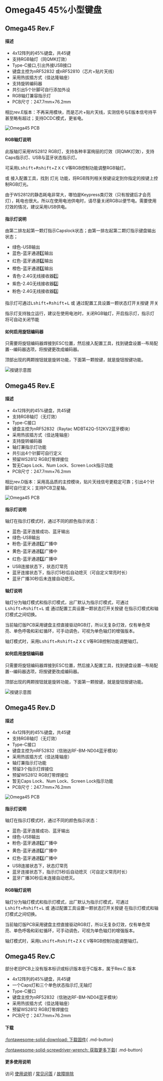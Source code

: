 Omega45 45%小型键盘
=====================

Omega45 Rev.F
-----------------

#### 描述

- 4x12阵列的45%键盘，共45键
- 支持RGB轴灯（同QMK灯效）
- Type-C接口,引出外接USB接口
- 键盘主控为nRF52832 或nRF52810（芯片+贴片天线）
- 采用热拔插方式（佳达隆轴座）
- 支持旋转编码器
- 共引出5个针脚可自行添加外设
- RGB轴灯兼容指示灯
- PCB尺寸：247.7mm×76.2mm

相比rev.E版本：不再采用模块，而是芯片+贴片天线，实测信号与E版本信号持平甚至略有超过；支持DCDC模式，更省电。

![](../img/omega45.rev.F.jpg "Omega45 PCB")

#### RGB轴灯说明

此版轴灯采用WS2812 RGB灯，支持各种丰富绚丽的灯效（同QMK灯效），支持Caps指示灯、USB与蓝牙状态指示灯。

可采用<kbd>Lshift</kbd>+<kbd>Rshift</kbd>+<kbd>Z</kbd> <kbd>X</kbd> <kbd>C</kbd> <kbd>V</kbd>等RGB控制功能调整RGB轴灯。

或 接入配置工具，找到 灯光 功能，将RGB阵列相关按键设定到你指定的按键上控制RGB灯光。

由于WS2812的静态耗电非常大，哪怕是Keypress类灯效（只有按键后才会亮灯），耗电也很大。所以在使用电池供电时，请尽量关闭RGB以便节电。需要使用灯效的情况，建议采用USB供电。

#### 指示灯说明

由第二排左起第一颗灯指示Capslock状态；由第一排左起第二颗灯指示键盘输出状态；

- 绿色-USB输出
- 蓝色-蓝牙通道1️⃣输出
- 红色-蓝牙通道2️⃣输出
- 橙色-蓝牙通道3️⃣输出
- 青色-2.4G无线接收器1️⃣
- 紫色-2.4G无线接收器2️⃣
- 粉色-2.4G无线接收器3️⃣

指示灯可通过<kbd>Lshift</kbd>+<kbd>Rshift</kbd>+<kbd>L</kbd> 或 通过配置工具设置一颗<kbd>状态灯开关</kbd>按键 开关

指示灯支持独立运行，建议在使用电池时，关闭RGB轴灯，开启指示灯，指示灯将可自动关闭节能

#### 如何启用旋钮编码器

只需要将旋钮编码器焊接到ESC位置，然后接入配置工具，找到键盘设置--布局配置--编码器选项，将按键更改成编码器。

顶部出现的两颗按钮就是旋转功能，下面第一颗按键，就是旋钮按键功能。

![](../img/rotary.png "按键示意图")

Omega45 Rev.E
-----------------

#### 描述

- 4x12阵列的45%键盘，共45键
- 支持RGB轴灯（无灯效）
- Type-C接口
- 键盘主控为nRF52832（Raytac MDBT42Q-512KV2蓝牙模块）
- 采用热拔插方式（佳达隆轴座）
- 支持旋转编码器
- 轴灯兼指示灯功能
- 共引出4个针脚可自行定义
- 预留WS2812 RGB灯带焊接位
- 暂无Caps Lock、Num Lock、Screen Lock指示功能
- PCB尺寸：247.7mm×76.2mm

相比rev.D版本：采用高品质的主控模块，贴片天线信号更稳定可靠；引出4个针脚可自行定义；支持PCB卫星轴。

![](../img/omega45.rev.E.jpg "Omega45 PCB")

#### 指示灯说明

轴灯在指示灯模式时，通过不同的颜色指示状态：

- 蓝色-蓝牙连接成功、蓝牙输出
- 绿色-USB输出
- 粉色-蓝牙通道1️⃣广播中
- 黄色-蓝牙通道2️⃣广播中
- 红色-蓝牙通道3️⃣广播中
- USB连接状态下，状态灯常亮
- 蓝牙连接状态下，指示灯5秒后自动熄灭（可自定义常亮时长）
- 蓝牙广播30秒后未连接自动熄灭。

#### 轴灯说明

轴灯分为轴灯模式和指示灯模式，出厂默认为指示灯模式，可通过<kbd>Lshift</kbd>+<kbd>Rshift</kbd>+<kbd>L</kbd> 或 通过配置工具设置一颗<kbd>状态灯开关</kbd>按键  在指示灯模式和轴灯模式之间切换。

当前轴灯版PCB采用键盘主控直接驱动RGB灯，所以无复杂灯效，仅有单色常亮、单色呼吸和彩虹循环，可手动调色，可视为单色轴灯的增强版本。

轴灯模式时，采用<kbd>Lshift</kbd>+<kbd>Rshift</kbd>+<kbd>Z</kbd> <kbd>X</kbd> <kbd>C</kbd> <kbd>V</kbd>等RGB控制功能调整轴灯。

#### 如何启用旋钮编码器

只需要将旋钮编码器焊接到ESC位置，然后接入配置工具，找到键盘设置--布局配置--编码器选项，将按键更改成编码器。

顶部出现的两颗按钮就是旋转功能，下面第一颗按键，就是旋钮按键功能。

![](../img/rotary.png "按键示意图")

Omega45 Rev.D
------------


#### 描述

- 4x12阵列的45%键盘，共45键
- 支持RGB轴灯（无灯效）
- Type-C接口
- 键盘主控为nRF52832（信驰达RF-BM-ND04蓝牙模块）
- 采用热拔插方式（佳达隆轴座）
- 轴灯兼指示灯功能
- 预留3个指示灯焊接位
- 预留WS2812 RGB灯带焊接位
- 暂无Caps Lock、Num Lock、Screen Lock指示功能
- PCB尺寸：247.7mm×76.2mm

![](../img/omega45.jpg "Omega45 PCB")

#### 指示灯说明

轴灯在指示灯模式时，通过不同的颜色指示状态：

- 蓝色-蓝牙连接成功、蓝牙输出
- 绿色-USB输出
- 粉色-蓝牙通道1️⃣广播中
- 黄色-蓝牙通道2️⃣广播中
- 红色-蓝牙通道3️⃣广播中
- USB连接状态下，状态灯常亮
- 蓝牙连接状态下，指示灯5秒后自动熄灭（可自定义常亮时长）
- 蓝牙广播30秒后未连接自动熄灭。

#### RGB轴灯说明

轴灯分为轴灯模式和指示灯模式，出厂默认为指示灯模式，可通过<kbd>Lshift</kbd>+<kbd>Rshift</kbd>+<kbd>L</kbd> 或 通过配置工具设置一颗<kbd>状态灯开关</kbd>按键  在指示灯模式和轴灯模式之间切换。

当前轴灯版PCB采用键盘主控直接驱动RGB灯，所以无复杂灯效，仅有单色常亮、单色呼吸和彩虹循环，可手动调色，可视为单色轴灯的增强版本。

轴灯模式时，采用<kbd>Lshift</kbd>+<kbd>Rshift</kbd>+<kbd>Z</kbd> <kbd>X</kbd> <kbd>C</kbd> <kbd>V</kbd>等RGB控制功能调整轴灯。

Omega45 Rev.C 
---------

部分老旧PCB上没有版本标识或标识版本低于C版本，属于Rev.C 版本

- 4x12阵列的45%键盘，共45键
- 一个Caps灯和三个单色状态指示灯,无轴灯
- Type-C接口
- 键盘主控为nRF52832（信驰达RF-BM-ND04蓝牙模块）
- 采用热拔插方式（佳达隆轴座）
- 预留WS2812 RGB灯带焊接位
- PCB尺寸：247.7mm×76.2mm

#### 下载

[:fontawesome-solid-download:  下载固件](https://down.glab.online:5550/Glab3.1/){ .md-button}

[:fontawesome-solid-screwdriver-wrench:  获取更多下载](../down/download.md){ .md-button}

#### 更多使用说明

访问 [使用说明](../manual.md) / [常见问答](../faq.md) / [故障排除](../trouble.md)